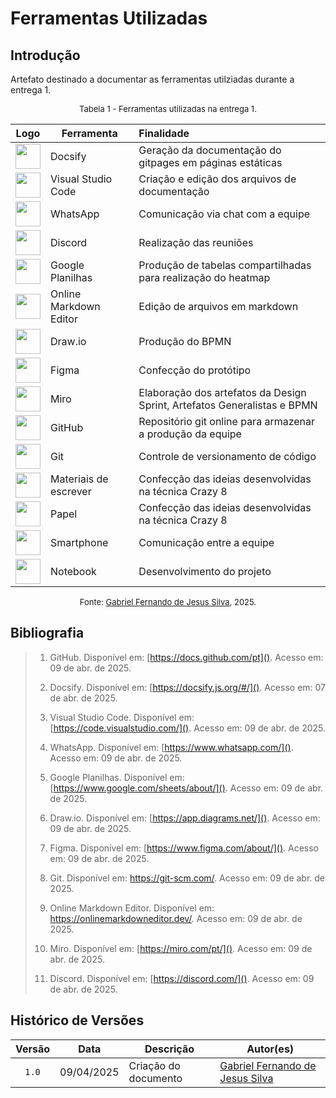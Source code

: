 # Ferramentas Utilizadas

## Introdução

Artefato destinado a documentar as ferramentas utilziadas durante a entrega 1.


<font size="2"><p style="text-align: center">Tabela 1 - Ferramentas utilizadas na entrega 1.</p></font>

<center class="img_ferramentas">


| Logo | Ferramenta | Finalidade |
| :--: | ---------- | :--------- |
| <img src="./assets/ferramentas/docsify-icon.svg" width="40" height="40"> | Docsify | Geração da documentação do gitpages em páginas estáticas |
| <img src="./assets/ferramentas/vscode.png" width="40" height="40"> | Visual Studio Code | Criação e edição dos arquivos de documentação |
| <img src="./assets/ferramentas/WhatsApp.svg.webp" width="40" height="40"> | WhatsApp | Comunicação via chat com a equipe |
| <img src="./assets/ferramentas/discord-logo-1-1.png" width="40" height="40"> | Discord | Realização das reuniões |
| <img src="./assets/ferramentas/sheets.svg" width="40" height="40"> | Google Planilhas | Produção de tabelas compartilhadas para realização do heatmap |
| <img src="./assets/ferramentas/markdowneditor.png" width="40" height="40"> | Online Markdown Editor | Edição de arquivos em markdown |
| <img src="./assets/ferramentas/drawio.png" width="40" height="40"> | Draw.io | Produção do BPMN |
| <img src="./assets/ferramentas/figma.png" width="40" height="40"> | Figma | Confecção do protótipo |
| <img src="./assets/ferramentas/miro.png" width="40" height="40"> | Miro | Elaboração dos artefatos da Design Sprint, Artefatos Generalistas e BPMN |
| <img src="./assets/ferramentas/github.png" width="40" height="40"> | GitHub | Repositório git online para armazenar a produção da equipe |
| <img src="./assets/ferramentas/git.png" width="40" height="40"> | Git | Controle de versionamento de código |
| <img src="./assets/ferramentas/lapis.png" width="40" height="40"> | Materiais de escrever | Confecção das ideias desenvolvidas na técnica Crazy 8 |
| <img src="./assets/ferramentas/papel.jpg" width="40" height="40"> | Papel | Confecção das ideias desenvolvidas na técnica Crazy 8 |
| <img src="./assets/ferramentas/celular.jpg" width="40" height="40"> | Smartphone | Comunicação entre a equipe |
| <img src="./assets/ferramentas/notebook.jpg" width="40" height="40"> | Notebook | Desenvolvimento do projeto |

</center>

<font size="2"><p style="text-align: center">Fonte: [Gabriel Fernando de Jesus Silva][GabrielFGH], 2025.</p></font>


## Bibliografia

> 1. GitHub. Disponível em: [https://docs.github.com/pt](). Acesso em: 09 de abr. de 2025.
>
> 2. Docsify. Disponível em: [https://docsify.js.org/#/](). Acesso em: 07 de abr. de 2025.
>
> 3. Visual Studio Code. Disponível em: [https://code.visualstudio.com/](). Acesso em: 09 de abr. de 2025.
>
> 4. WhatsApp. Disponível em: [https://www.whatsapp.com/](). Acesso em: 09 de abr. de 2025.
>
> 5. Google Planilhas. Disponível em: [https://www.google.com/sheets/about/](). Acesso em: 09 de abr. de 2025.
>
> 6. Draw.io. Disponível em: [https://app.diagrams.net/](). Acesso em: 09 de abr. de 2025.
>
> 7. Figma. Disponível em: [https://www.figma.com/about/](). Acesso em: 09 de abr. de 2025.
>
> 8. Git. Disponível em: <https://git-scm.com/>. Acesso em: 09 de abr. de 2025.
>
> 9. Online Markdown Editor. Disponível em: <https://onlinemarkdowneditor.dev/>. Acesso em: 09 de abr. de 2025.
>
> 10. Miro. Disponível em: [https://miro.com/pt/](). Acesso em: 09 de abr. de 2025.
>
> 11. Discord. Disponível em: [https://discord.com/](). Acesso em: 09 de abr. de 2025.


## Histórico de Versões

| Versão | Data | Descrição | Autor(es) | 
| :----: | :--: | --------- | ----------- | 
| `1.0`  | 09/04/2025 | Criação do documento | [Gabriel Fernando de Jesus Silva][GabrielFGH]  | 

[GabrielFGH]: https://github.com/MMcLovin